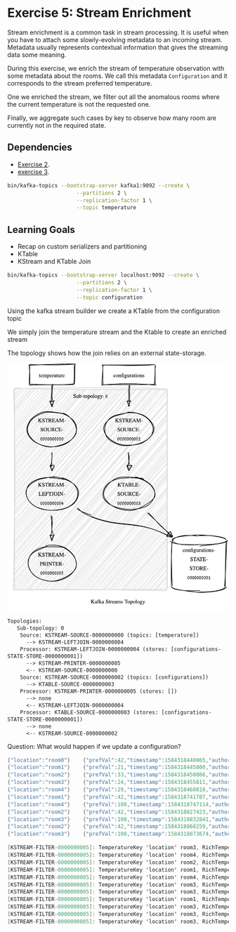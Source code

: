 # Exercise 5: Stream Enrichment


Stream enrichment is a common task in stream processing. It is useful when you have to attach some slowly-evolving metadata to 
an incoming stream. Metadata usually represents contextual information that gives the streaming data some meaning.

During this exercise, we enrich the stream of temperature observation with some metadata about the rooms. We call this metadata
```Configuration``` and it corresponds to the stream preferred temperature.


One we enriched the stream, we filter out all the anomalous rooms where the current temperature is not the requested one.

Finally, we aggregate such cases by key to observe how many room are currently not in the required state.

## Dependencies

- [Exercise 2](../exercise2/Readme.md).
- [exercise 3](../exercise3/Readme.md).

```bash
bin/kafka-topics --bootstrap-server kafka1:9092 --create \
                      --partitions 2 \
                      --replication-factor 1 \
                      --topic temperature
```

## Learning Goals

-  Recap on custom serializers and partitioning
-  KTable
-  KStream and KTable Join


```bash
bin/kafka-topics --bootstrap-server localhost:9092 --create \
                      --partitions 2 \
                      --replication-factor 1 \
                      --topic configuration
```

Using the kafka stream builder we create a KTable from the configuration topic

We simply join the temperature stream and the Ktable to create an enriched stream

The topology shows how the join relies on an external state-storage.

![topology](topology.png)
```
Topologies:
   Sub-topology: 0
    Source: KSTREAM-SOURCE-0000000000 (topics: [temperature])
      --> KSTREAM-LEFTJOIN-0000000004
    Processor: KSTREAM-LEFTJOIN-0000000004 (stores: [configurations-STATE-STORE-0000000001])
      --> KSTREAM-PRINTER-0000000005
      <-- KSTREAM-SOURCE-0000000000
    Source: KSTREAM-SOURCE-0000000002 (topics: [configurations])
      --> KTABLE-SOURCE-0000000003
    Processor: KSTREAM-PRINTER-0000000005 (stores: [])
      --> none
      <-- KSTREAM-LEFTJOIN-0000000004
    Processor: KTABLE-SOURCE-0000000003 (stores: [configurations-STATE-STORE-0000000001])
      --> none
      <-- KSTREAM-SOURCE-0000000002
```

Question: What would happen if we update a configuration?

```java
{"location":"room0"}	{"prefVal":42,"timestamp":1584318440065,"author":"Riccardo"}
{"location":"room1"}	{"prefVal":21,"timestamp":1584318445800,"author":"John Doe"}
{"location":"room2"}	{"prefVal":33,"timestamp":1584318450806,"author":"Jane Doe"}
{"location":"room3"}	{"prefVal":24,"timestamp":1584318455811,"author":"Marvin"}
{"location":"room4"}	{"prefVal":29,"timestamp":1584318460818,"author":"Thor"}
{"location":"room1"}	{"prefVal":42,"timestamp":1584318741707,"author":"Riccardo"}
{"location":"room4"}	{"prefVal":100,"timestamp":1584318747114,"author":"Thor"}
{"location":"room2"}	{"prefVal":42,"timestamp":1584318827423,"author":"Riccardo"}
{"location":"room3"}	{"prefVal":100,"timestamp":1584318832841,"author":"Thor"}
{"location":"room2"}	{"prefVal":42,"timestamp":1584318868259,"author":"Riccardo"}
{"location":"room3"}	{"prefVal":100,"timestamp":1584318873674,"author":"Thor"}
```

```java
[KSTREAM-FILTER-0000000005]: TemperatureKey 'location' room3, RichTemperature{value=(10000,28), configuration=(1584318455811,24,Marvin)}
[KSTREAM-FILTER-0000000005]: TemperatureKey 'location' room4, RichTemperature{value=(12000,33), configuration=(1584318460818,29,Thor)}
[KSTREAM-FILTER-0000000005]: TemperatureKey 'location' room2, RichTemperature{value=(16000,34), configuration=(1584318450806,33,Jane Doe)}
[KSTREAM-FILTER-0000000005]: TemperatureKey 'location' room1, RichTemperature{value=(20000,29), configuration=(1584318445800,21,John Doe)}
[KSTREAM-FILTER-0000000005]: TemperatureKey 'location' room4, RichTemperature{value=(26000,39), configuration=(1584318460818,29,Thor)}
[KSTREAM-FILTER-0000000005]: TemperatureKey 'location' room3, RichTemperature{value=(28000,33), configuration=(1584318455811,24,Marvin)}
[KSTREAM-FILTER-0000000005]: TemperatureKey 'location' room3, RichTemperature{value=(36000,35), configuration=(1584318455811,24,Marvin)}
[KSTREAM-FILTER-0000000005]: TemperatureKey 'location' room1, RichTemperature{value=(56000,25), configuration=(1584318445800,21,John Doe)}
[KSTREAM-FILTER-0000000005]: TemperatureKey 'location' room3, RichTemperature{value=(58000,29), configuration=(1584318455811,24,Marvin)}
[KSTREAM-FILTER-0000000005]: TemperatureKey 'location' room3, RichTemperature{value=(66000,36), configuration=(1584318455811,24,Marvin)}
[KSTREAM-FILTER-0000000005]: TemperatureKey 'location' room3, RichTemperature{value=(68000,34), configuration=(1584318455811,24,Marvin)}
```
